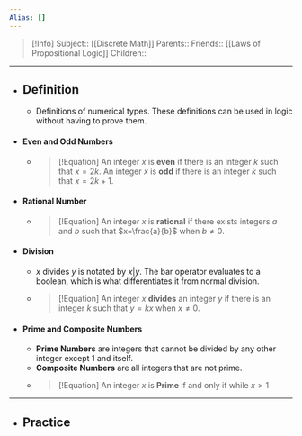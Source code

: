 ```yaml
---
Alias: []
---
```

> [!Info]
> Subject:: [[Discrete Math]]
> Parents:: 
> Friends:: [[Laws of Propositional Logic]]
> Children:: 
---
- ## Definition
	- Definitions of numerical types. These definitions can be used in logic without having to prove them.
- #### Even and Odd Numbers
	- > [!Equation]
	  > An integer $x$ is **even** if there is an integer $k$ such that $x=2k$.
	  > An integer $x$ is **odd** if there is an integer $k$ such that $x=2k+1$.
- #### Rational Number
	- > [!Equation]
	  > An integer $x$ is **rational** if there exists integers $a$ and $b$ such that $x=\frac{a}{b}$ when $b\neq 0$.
- #### Division
	- $x$ divides $y$ is notated by $x|y$. The bar operator evaluates to a boolean, which is what differentiates it from normal division.
	- > [!Equation]
	  > An integer $x$ **divides** an integer $y$ if there is an integer $k$ such that $y=kx$ when $x\neq 0$.
- #### Prime and Composite Numbers
	- **Prime Numbers** are integers that cannot be divided by any other integer except $1$ and itself.
	- **Composite Numbers** are all integers that are not prime.
	- > [!Equation]
	  > An integer $x$ is **Prime** if and only if while $x>1$
---
- ## Practice